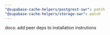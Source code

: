```yaml
---
"@supabase-cache-helpers/postgrest-swr": patch
"@supabase-cache-helpers/storage-swr": patch
---
```


docs: add peer deps to installation instrutions
